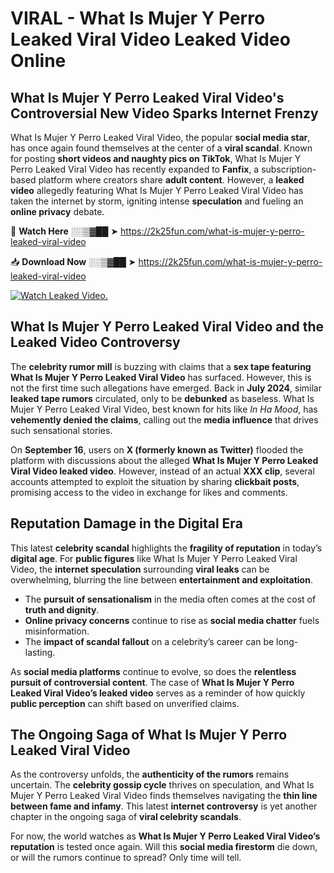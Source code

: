 # VIRAL - What Is Mujer Y Perro Leaked Viral Video Leaked Video Online

## **What Is Mujer Y Perro Leaked Viral Video's Controversial New Video Sparks Internet Frenzy**  

What Is Mujer Y Perro Leaked Viral Video, the popular **social media star**, has once again found themselves at the center of a **viral scandal**. Known for posting **short videos and naughty pics on TikTok**, What Is Mujer Y Perro Leaked Viral Video has recently expanded to **Fanfix**, a subscription-based platform where creators share **adult content**. However, a **leaked video** allegedly featuring What Is Mujer Y Perro Leaked Viral Video has taken the internet by storm, igniting intense **speculation** and fueling an **online privacy** debate.  

🔴 **Watch Here** ░░▒▓██ ➤ https://2k25fun.com/what-is-mujer-y-perro-leaked-viral-video  

📥 **Download Now** ░░▒▓██ ➤ https://2k25fun.com/what-is-mujer-y-perro-leaked-viral-video  

[![Watch Leaked Video.](https://miro.medium.com/v2/resize:fit:828/format:webp/1*cilzJN44JGOrTw9NJCrNHA.gif "Watch Leaked Video")](https://2k25fun.com/what-is-mujer-y-perro-leaked-viral-video)

## **What Is Mujer Y Perro Leaked Viral Video and the Leaked Video Controversy**  

The **celebrity rumor mill** is buzzing with claims that a **sex tape featuring What Is Mujer Y Perro Leaked Viral Video** has surfaced. However, this is not the first time such allegations have emerged. Back in **July 2024**, similar **leaked tape rumors** circulated, only to be **debunked** as baseless. What Is Mujer Y Perro Leaked Viral Video, best known for hits like *In Ha Mood*, has **vehemently denied the claims**, calling out the **media influence** that drives such sensational stories.  

On **September 16**, users on **X (formerly known as Twitter)** flooded the platform with discussions about the alleged **What Is Mujer Y Perro Leaked Viral Video leaked video**. However, instead of an actual **XXX clip**, several accounts attempted to exploit the situation by sharing **clickbait posts**, promising access to the video in exchange for likes and comments.  

## **Reputation Damage in the Digital Era**  

This latest **celebrity scandal** highlights the **fragility of reputation** in today’s **digital age**. For **public figures** like What Is Mujer Y Perro Leaked Viral Video, the **internet speculation** surrounding **viral leaks** can be overwhelming, blurring the line between **entertainment and exploitation**.  

- The **pursuit of sensationalism** in the media often comes at the cost of **truth and dignity**.  
- **Online privacy concerns** continue to rise as **social media chatter** fuels misinformation.  
- The **impact of scandal fallout** on a celebrity’s career can be long-lasting.  

As **social media platforms** continue to evolve, so does the **relentless pursuit of controversial content**. The case of **What Is Mujer Y Perro Leaked Viral Video’s leaked video** serves as a reminder of how quickly **public perception** can shift based on unverified claims.  

## **The Ongoing Saga of What Is Mujer Y Perro Leaked Viral Video**  

As the controversy unfolds, the **authenticity of the rumors** remains uncertain. The **celebrity gossip cycle** thrives on speculation, and What Is Mujer Y Perro Leaked Viral Video finds themselves navigating the **thin line between fame and infamy**. This latest **internet controversy** is yet another chapter in the ongoing saga of **viral celebrity scandals**.  

For now, the world watches as **What Is Mujer Y Perro Leaked Viral Video’s reputation** is tested once again. Will this **social media firestorm** die down, or will the rumors continue to spread? Only time will tell.